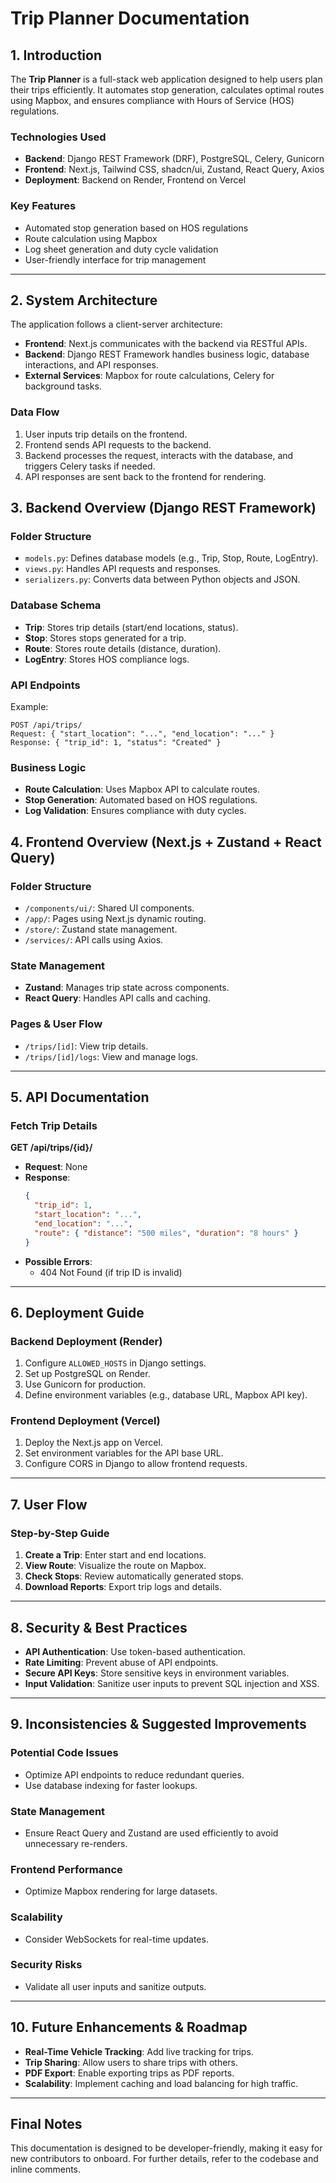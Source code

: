 # Trip Planner Documentation

## 1. Introduction

The **Trip Planner** is a full-stack web application designed to help users plan their trips efficiently. It automates stop generation, calculates optimal routes using Mapbox, and ensures compliance with Hours of Service (HOS) regulations.

### Technologies Used
- **Backend**: Django REST Framework (DRF), PostgreSQL, Celery, Gunicorn
- **Frontend**: Next.js, Tailwind CSS, shadcn/ui, Zustand, React Query, Axios
- **Deployment**: Backend on Render, Frontend on Vercel

### Key Features
- Automated stop generation based on HOS regulations
- Route calculation using Mapbox
- Log sheet generation and duty cycle validation
- User-friendly interface for trip management

---

## 2. System Architecture

The application follows a client-server architecture:
- **Frontend**: Next.js communicates with the backend via RESTful APIs.
- **Backend**: Django REST Framework handles business logic, database interactions, and API responses.
- **External Services**: Mapbox for route calculations, Celery for background tasks.

### Data Flow
1. User inputs trip details on the frontend.
2. Frontend sends API requests to the backend.
3. Backend processes the request, interacts with the database, and triggers Celery tasks if needed.
4. API responses are sent back to the frontend for rendering.

## 3. Backend Overview (Django REST Framework)

### Folder Structure
- `models.py`: Defines database models (e.g., Trip, Stop, Route, LogEntry).
- `views.py`: Handles API requests and responses.
- `serializers.py`: Converts data between Python objects and JSON.

### Database Schema
- **Trip**: Stores trip details (start/end locations, status).
- **Stop**: Stores stops generated for a trip.
- **Route**: Stores route details (distance, duration).
- **LogEntry**: Stores HOS compliance logs.

### API Endpoints
Example:
```
POST /api/trips/
Request: { "start_location": "...", "end_location": "..." }
Response: { "trip_id": 1, "status": "Created" }
```

### Business Logic
- **Route Calculation**: Uses Mapbox API to calculate routes.
- **Stop Generation**: Automated based on HOS regulations.
- **Log Validation**: Ensures compliance with duty cycles.

## 4. Frontend Overview (Next.js + Zustand + React Query)

### Folder Structure
- `/components/ui/`: Shared UI components.
- `/app/`: Pages using Next.js dynamic routing.
- `/store/`: Zustand state management.
- `/services/`: API calls using Axios.

### State Management
- **Zustand**: Manages trip state across components.
- **React Query**: Handles API calls and caching.

### Pages & User Flow
- `/trips/[id]`: View trip details.
- `/trips/[id]/logs`: View and manage logs.

---

## 5. API Documentation

### Fetch Trip Details
**GET /api/trips/{id}/**
- **Request**: None
- **Response**:
  ```json
  {
    "trip_id": 1,
    "start_location": "...",
    "end_location": "...",
    "route": { "distance": "500 miles", "duration": "8 hours" }
  }
  ```
- **Possible Errors**:
  - 404 Not Found (if trip ID is invalid)

---

## 6. Deployment Guide

### Backend Deployment (Render)
1. Configure `ALLOWED_HOSTS` in Django settings.
2. Set up PostgreSQL on Render.
3. Use Gunicorn for production.
4. Define environment variables (e.g., database URL, Mapbox API key).

### Frontend Deployment (Vercel)
1. Deploy the Next.js app on Vercel.
2. Set environment variables for the API base URL.
3. Configure CORS in Django to allow frontend requests.

---

## 7. User Flow

### Step-by-Step Guide
1. **Create a Trip**: Enter start and end locations.
2. **View Route**: Visualize the route on Mapbox.
3. **Check Stops**: Review automatically generated stops.
4. **Download Reports**: Export trip logs and details.


---

## 8. Security & Best Practices

- **API Authentication**: Use token-based authentication.
- **Rate Limiting**: Prevent abuse of API endpoints.
- **Secure API Keys**: Store sensitive keys in environment variables.
- **Input Validation**: Sanitize user inputs to prevent SQL injection and XSS.

---

## 9. Inconsistencies & Suggested Improvements

### Potential Code Issues
- Optimize API endpoints to reduce redundant queries.
- Use database indexing for faster lookups.

### State Management
- Ensure React Query and Zustand are used efficiently to avoid unnecessary re-renders.

### Frontend Performance
- Optimize Mapbox rendering for large datasets.

### Scalability
- Consider WebSockets for real-time updates.

### Security Risks
- Validate all user inputs and sanitize outputs.

---

## 10. Future Enhancements & Roadmap

- **Real-Time Vehicle Tracking**: Add live tracking for trips.
- **Trip Sharing**: Allow users to share trips with others.
- **PDF Export**: Enable exporting trips as PDF reports.
- **Scalability**: Implement caching and load balancing for high traffic.

---

## Final Notes

This documentation is designed to be developer-friendly, making it easy for new contributors to onboard. For further details, refer to the codebase and inline comments.
